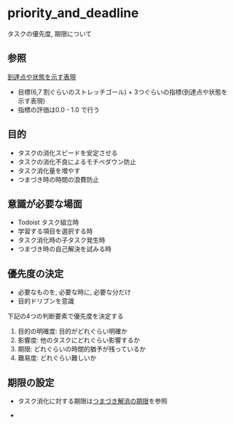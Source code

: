 # priority_and_deadline

タスクの優先度, 期限について

## 参照

[到達点や状態を示す表現](https://rework.withgoogle.com/jp/guides/set-goals-with-okrs/steps/grade-OKRs/)

* 目標(6,7 割ぐらいのストレッチゴール) + 3つぐらいの指標(到達点や状態を示す表現)
* 指標の評価は0.0 - 1.0 で行う

## 目的

* タスクの消化スピードを安定させる
* タスクの消化不良によるモチベダウン防止
* タスク消化量を増やす
* つまづき時の時間の浪費防止

## 意識が必要な場面

* Todoist タスク組立時
* 学習する項目を選択する時
* タスク消化時の子タスク発生時
* つまづき時の自己解決を試みる時

## 優先度の決定

* 必要なものを, 必要な時に, 必要な分だけ
* 目的ドリブンを意識

下記の4つの判断要素で優先度を決定する

1. 目的の明確度: 目的がどれぐらい明確か
2. 影響度: 他のタスクにどれぐらい影響するか
3. 期限: どれぐらいの時間的猶予が残っているか
4. 難易度: どれぐらい難しいか

## 期限の設定

* タスク消化に対する期限は[つまづき解消の期限](https://github.com/karlley/TIL/blob/master/About_Learning/about_stumble.md#%E3%81%A4%E3%81%BE%E3%81%A5%E3%81%8D%E8%A7%A3%E6%B6%88%E3%81%AE%E6%9C%9F%E9%99%90)を参照

*




